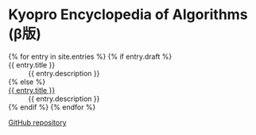 # Kyopro Encyclopedia of Algorithms (β版)

<dl>
{% for entry in site.entries %}
    {% if entry.draft %}
        <dt>{{ entry.title }}</dt>
        <dd>{{ entry.description }}</dd>
    {% else %}
        <dt><a href="{{ site.baseurl }}{{ entry.url }}">{{ entry.title }}</a></dt>
        <dd>{{ entry.description }}</dd>
    {% endif %}
{% endfor %}
</dl>

<div class="github-links">
    <a href="{{ site.github.repository_url }}">GitHub repository</a>
</div>
